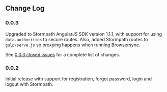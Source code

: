 ## Change Log ##

### 0.0.3 ##

Upgraded to Stormpath AngularJS SDK version 1.1.1, with support for using `data.authorities` to secure routes. Also, added Stormpath routes to `gulp/serve.js` so proxying happens when running Browsersync.

See [0.0.3 closed issues](https://github.com/stormpath/generator-jhipster-stormpath/issues?utf8=%E2%9C%93&q=milestone%3A0.0.3%20is%3Aclosed%20is%3Aissue%20) for a complete list of changes.

### 0.0.2 ##

Initial release with support for registration, forgot password, login and logout with Stormpath.


